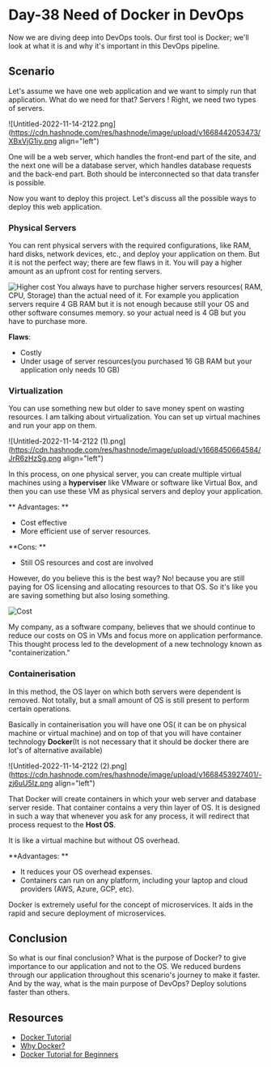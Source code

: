 # Day-38 Need of Docker in DevOps

Now we are diving deep into DevOps tools. Our first tool is Docker; we'll look at what it is and why it's important in this DevOps pipeline.

## Scenario
Let's assume we have one web application and we want to simply run that application. What do we need for that? Servers ! Right, we need two types of servers. 


![Untitled-2022-11-14-2122.png](https://cdn.hashnode.com/res/hashnode/image/upload/v1668442053473/XBxVjG1iy.png align="left")

One will be a web server, which handles the front-end part of the site, and the next one will be a database server, which handles database requests and the back-end part. Both should be interconnected so that data transfer is possible. 

Now you want to deploy this project. Let's discuss all the possible ways to deploy this web application.

### Physical Servers
You can rent physical servers with the required configurations, like RAM, hard disks, network devices, etc., and deploy your application on them. But it is not the perfect way; there are few flaws in it. You will pay a higher amount as an upfront cost for renting servers. 

![Higher cost](https://media.giphy.com/media/67ThRZlYBvibtdF9JH/giphy.gif)
You always have to purchase higher servers resources( RAM, CPU, Storage) than the actual need of it. For example you application servers require 4 GB RAM but it is not enough because still your OS and other software consumes memory. so your actual need is 4 GB but you have to purchase more.

**Flaws**:
- Costly
- Under usage of server resources(you purchased 16 GB RAM but your application only needs 10 GB)

### Virtualization 
You can use something new but older to save money spent on wasting resources. I am talking about virtualization. You can set up virtual machines and run your app on them. 

![Untitled-2022-11-14-2122 (1).png](https://cdn.hashnode.com/res/hashnode/image/upload/v1668450664584/JrR6zHzSg.png align="left")

In this process, on one physical server, you can create multiple virtual machines using a **hyperviser** like VMware or software like Virtual Box, and then you can use these VM as physical servers and deploy your application.

** Advantages: ** 
- Cost effective
- More efficient use of server resources.

**Cons: **
- Still OS resources and cost are involved

However, do you believe this is the best way? No! because you are still paying for OS licensing and allocating resources to that OS. So it's like you are saving something but also losing something. 

![Cost](https://media.giphy.com/media/2wZpm9zyceDyXHPf5S/giphy.gif)

My company, as a software company, believes that we should continue to reduce our costs on OS in VMs and focus more on application performance. This thought process led to the development of a new technology known as "containerization."

### Containerisation
In this method, the OS layer on which both servers were dependent is removed. Not totally, but a small amount of OS is still present to perform certain operations.

Basically in containerisation you will have one OS( it can be on physical machine or virtual machine) and on top of that you will have container technology **Docker**(It is not necessary that it should be docker there are lot's of alternative available)
 
![Untitled-2022-11-14-2122 (2).png](https://cdn.hashnode.com/res/hashnode/image/upload/v1668453927401/-zj6uU5Iz.png align="left")

That Docker will create containers in which your web server and database server reside. That container contains a very thin layer of OS. It is designed in such a way that whenever you ask for any process, it will redirect that process request to the **Host OS**.  

It is like a virtual machine but without OS overhead.

**Advantages: **
- It reduces your OS overhead expenses.
- Containers can run on any platform, including your laptop and cloud providers (AWS, Azure, GCP, etc).

Docker is extremely useful for the concept of microservices. It aids in the rapid and secure deployment of microservices. 

## Conclusion
So what is our final conclusion? What is the purpose of Docker? to give importance to our application and not to the OS. We reduced burdens through our application throughout this scenario's journey to make it faster. And by the way, what is the main purpose of DevOps? Deploy solutions faster than others.

## Resources
- [Docker Tutorial](https://www.tutorialspoint.com/docker/index.htm)
- [Why Docker?](https://www.jobsity.com/blog/8-reasons-why-docker-matter-for-devs)
- [ Docker Tutorial for Beginners](https://youtu.be/pTFZFxd4hOI)















